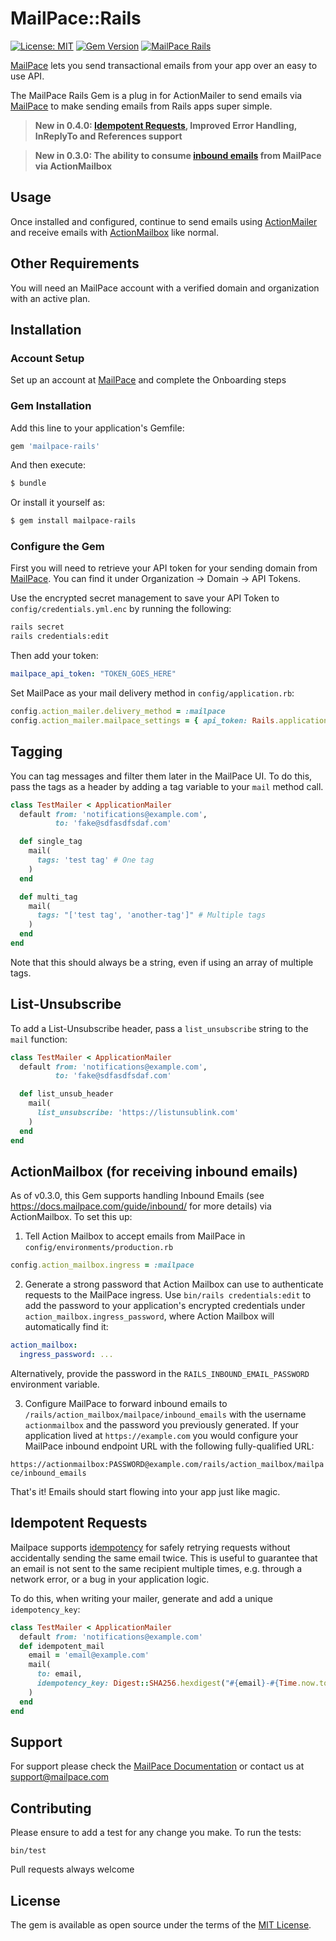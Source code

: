 # MailPace::Rails

[![License: MIT](https://img.shields.io/badge/License-MIT-green.svg)](https://opensource.org/licenses/MIT)
[![Gem Version](https://badge.fury.io/rb/mailpace-rails.svg)](https://badge.fury.io/rb/mailpace-rails)
[![MailPace Rails](https://circleci.com/gh/mailpace/mailpace-rails.svg?style=svg)](https://app.circleci.com/pipelines/github/mailpace/mailpace-rails)

[MailPace](https://mailpace.com) lets you send transactional emails from your app over an easy to use API.

The MailPace Rails Gem is a plug in for ActionMailer to send emails via [MailPace](https://mailpace.com) to make sending emails from Rails apps super simple.

> **New in 0.4.0: [Idempotent Requests](https://docs.mailpace.com/guide/idempotency/), Improved Error Handling, InReplyTo and References support**

> **New in 0.3.0: The ability to consume [inbound emails](https://docs.mailpace.com/guide/inbound/) from MailPace via ActionMailbox**

##  Usage

Once installed and configured, continue to send emails using [ActionMailer](https://guides.rubyonrails.org/action_mailer_basics.html) and receive emails with [ActionMailbox](https://edgeguides.rubyonrails.org/action_mailbox_basics.html) like normal.

## Other Requirements

You will need an MailPace account with a verified domain and organization with an active plan.

## Installation

### Account Setup 

Set up an account at [MailPace](https://app.mailpace.com/users/sign_up) and complete the Onboarding steps

### Gem Installation

Add this line to your application's Gemfile:

```ruby
gem 'mailpace-rails'
```

And then execute:
```bash
$ bundle
```

Or install it yourself as:
```bash
$ gem install mailpace-rails
```

### Configure the Gem

First you will need to retrieve your API token for your sending domain from [MailPace](https://app.mailpace.com). You can find it under Organization -> Domain -> API Tokens.

Use the encrypted secret management to save your API Token to `config/credentials.yml.enc` by running the following:

```bash
rails secret
rails credentials:edit
```

Then add your token:

```yaml
mailpace_api_token: "TOKEN_GOES_HERE"
```

Set MailPace as your mail delivery method in `config/application.rb`:

```ruby
config.action_mailer.delivery_method = :mailpace
config.action_mailer.mailpace_settings = { api_token: Rails.application.credentials.mailpace_api_token }
```

## Tagging

You can tag messages and filter them later in the MailPace UI. To do this, pass the tags as a header by adding a tag variable to your `mail` method call.

```ruby
class TestMailer < ApplicationMailer
  default from: 'notifications@example.com',
          to: 'fake@sdfasdfsdaf.com'

  def single_tag
    mail(
      tags: 'test tag' # One tag
    )
  end

  def multi_tag
    mail(
      tags: "['test tag', 'another-tag']" # Multiple tags
    )
  end
end
```

Note that this should always be a string, even if using an array of multiple tags.

## List-Unsubscribe

To add a List-Unsubscribe header, pass a `list_unsubscribe` string to the `mail` function:

```ruby
class TestMailer < ApplicationMailer
  default from: 'notifications@example.com',
          to: 'fake@sdfasdfsdaf.com'

  def list_unsub_header
    mail(
      list_unsubscribe: 'https://listunsublink.com'
    )
  end
end
```

## ActionMailbox (for receiving inbound emails)

As of v0.3.0, this Gem supports handling Inbound Emails (see https://docs.mailpace.com/guide/inbound/ for more details) via ActionMailbox. To set this up:

1. Tell Action Mailbox to accept emails from MailPace in `config/environments/production.rb`

```ruby
config.action_mailbox.ingress = :mailpace
```

2. Generate a strong password that Action Mailbox can use to authenticate requests to the MailPace ingress.
Use `bin/rails credentials:edit` to add the password to your application's encrypted credentials under `action_mailbox.ingress_password`, where Action Mailbox will automatically find it:

```yaml
action_mailbox:
  ingress_password: ...
```

Alternatively, provide the password in the `RAILS_INBOUND_EMAIL_PASSWORD` environment variable.

3. Configure MailPace to forward inbound emails to `/rails/action_mailbox/mailpace/inbound_emails` with the username `actionmailbox` and the password you previously generated. If your application lived at `https://example.com` you would configure your MailPace inbound endpoint URL with the following fully-qualified URL:

`https://actionmailbox:PASSWORD@example.com/rails/action_mailbox/mailpace/inbound_emails`

That's it! Emails should start flowing into your app just like magic.

## Idempotent Requests

Mailpace supports [idempotency](https://docs.mailpace.com/guide/idempotency) for safely retrying requests without accidentally sending the same email twice. This is useful to guarantee that an email is not sent to the same recipient multiple times, e.g. through a network error, or a bug in your application logic.

To do this, when writing your mailer, generate and add a unique `idempotency_key`:

```ruby
class TestMailer < ApplicationMailer
  default from: 'notifications@example.com'
  def idempotent_mail
    email = 'email@example.com'
    mail(
      to: email,
      idempotency_key: Digest::SHA256.hexdigest("#{email}-#{Time.now.to_i / 3600}")
    )
  end
end
```

## Support

For support please check the [MailPace Documentation](https://docs.mailpace.com)  or contact us at support@mailpace.com

## Contributing

Please ensure to add a test for any change you make. To run the tests:

`bin/test`

Pull requests always welcome

## License
The gem is available as open source under the terms of the [MIT License](https://opensource.org/licenses/MIT).
